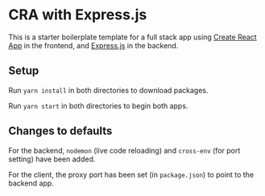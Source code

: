 # CRA with Express.js

This is a starter boilerplate template for a full stack app using [Create React App](https://create-react-app.dev/) in the frontend, and [Express.js](https://expressjs.com/) in the backend.

## Setup

Run `yarn install` in both directories to download packages.

Run `yarn start` in both directories to begin both apps.

## Changes to defaults

For the backend, `nodemon` (live code reloading) and `cross-env` (for port setting) have been added.

For the client, the proxy port has been set (in `package.json`) to point to the backend app.